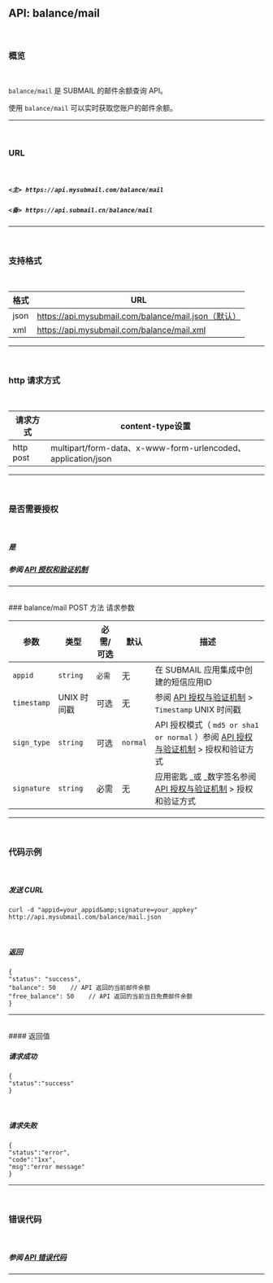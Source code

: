 ## API: balance/mail

<br>

### **概览**

<br>

`balance/mail` 是 SUBMAIL 的邮件余额查询 API。

使用 `balance/mail` 可以实时获取您账户的邮件余额。

---

<br>

### **URL**

<br>

##### `<主> https://api.mysubmail.com/balance/mail`

##### `<备> https://api.submail.cn/balance/mail`

---

<br>

### **支持格式**

<br>


| 格式 | URL                                                 |
| ---- | --------------------------------------------------- |
| json | https://api.mysubmail.com/balance/mail.json（默认） |
| xml  | https://api.mysubmail.com/balance/mail.xml          |

---

<br>

### **http 请求方式**

<br>


| 请求方式  | content-type设置                                             |
| --------- | ------------------------------------------------------------ |
| http post | multipart/form-data、x-www-form-urlencoded、application/json |

---

<br>

### **是否需要授权**

<br>

##### 是

##### 参阅 [API 授权和验证机制](https://www.mysubmail.com/documents/Xi096)

---
<br>
### balance/mail POST 方法 请求参数
<br>

| 参数        | 类型        | 必需/可选 | 默认     | 描述                                                         |
| ----------- | ----------- | --------- | -------- | ------------------------------------------------------------ |
| `appid`     | `string`    | `必需`    | 无       | 在 SUBMAIL 应用集成中创建的短信应用ID                        |
| `timestamp` | UNIX 时间戳 | 可选      | 无       | 参阅 [API 授权与验证机制](https://www.mysubmail.com/documents/Xi096)  \>  `Timestamp` UNIX 时间戳 |
| `sign_type` | `string`    | 可选      | `normal` | API 授权模式（  `md5 or sha1 or normal` ）参阅 [API 授权与验证机制](https://www.mysubmail.com/documents/Xi096)  \>  授权和验证方式 |
| `signature` | `string`    | 必需      | 无       | 应用密匙 _或 _数字签名参阅 [API 授权与验证机制](https://www.mysubmail.com/documents/Xi096)  \>  授权和验证方式 |

---

<br>

### **代码示例**

<br>



##### 发送 CURL


```
curl -d "appid=your_appid&amp;signature=your_appkey" http://api.mysubmail.com/balance/mail.json
```

<br>                    

##### 返回


```
{
"status": "success",
"balance": 50    // API 返回的当前邮件余额
"free_balance": 50    // API 返回的当前当日免费邮件余额
}
```

---
<br>
#### 返回值


<br>

##### 请求成功


```
{
"status":"success"
}
```

<br>                       

##### 请求失败


```
{
"status":"error",
"code":"1xx",
"msg":"error message"
}
```

---


<br>

### **错误代码**

<br>

##### 参阅 [API 错误代码](https://www.mysubmail.com/documents/i22PE4)

------
